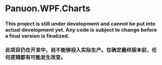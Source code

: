 # Panuon.WPF.Charts

### This project is still under development and cannot be put into actual development yet. Any code is subject to change before a final version is finalized.

### 此项目仍在开发中，尚不能够投入实际生产。在确定最终版本前，任何逻辑都有可能发生改变。
